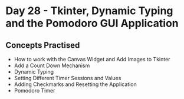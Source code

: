 # Day 28 - Tkinter, Dynamic Typing and the Pomodoro GUI Application
## Concepts Practised
- How to work with the Canvas Widget and Add Images to Tkinter
- Add a Count Down Mechanism
- Dynamic Typing
- Setting Different Timer Sessions and Values
- Adding Checkmarks and Resetting the Application
- Pomodoro Timer